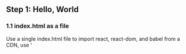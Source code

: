 ## Step 1: Hello, World

### 1.1 index.html as a file
Use a single index.html file to import react, react-dom, and babel
from a CDN, use '<script>' tags to create a Hello world React app.
First use 'git init' and 'npm init', create index.html, 
add script srcs to cdn, create 'main' div to mount react, then 
use 'RenderDOM.render()' to mount a 'h1' hello world to the DOM

### 1.2 serve files with express
install express, save it to packages.json, create webapp.js to 
contain the express.js source code, write simple express code 
to serve files from 'static' dir.

## Step 2: Server-Side Babel

### 2.1 split the files
create a App.js, move the js from index.html to app.js, create src dir
to hold compiled App.js, run babel script with --watch to compile on save

## Step 3: Compose Components

### 3.1 use React.createClass()
make a ServiceList component, this component should list all the services history
a car has. use React.createClass(object)

### 3.2 Compose Components
make ServiceTable, ServiceFilter, ServiceAdd to display placeholder text for now.
The table will contain the rows of data, Add will be a section for adding new items,
and filter will be for finding specific service entries.

### 3.3 Communicate Between Components
Create a ServiceRow component to display a '<tr>' and children elements as well as
using '{this.props.whatever}' in '<td>', we then call '<ServiceRow />' twice in
ServiceTable, passing in data using 'id="{1}"' syntax, 1 is surrounded because it is a integer
and JSX gets confused, wrap it in JSX tags for it to output a string literal, i think?

### 3.4 Dynamic Composition
Create a global array of service objects.
In ServiceList, when calling ServiceTable, pass in the global array as a prop called 'services'.
In ServiceTable, use .map to create an array of ServiceRows, using service as the object 
handle, specify a key={service.id} and pass the single service object with 'service={service}'
In 'tbody', insert the list of service rows by using the JSX expression: {serviceRows}
